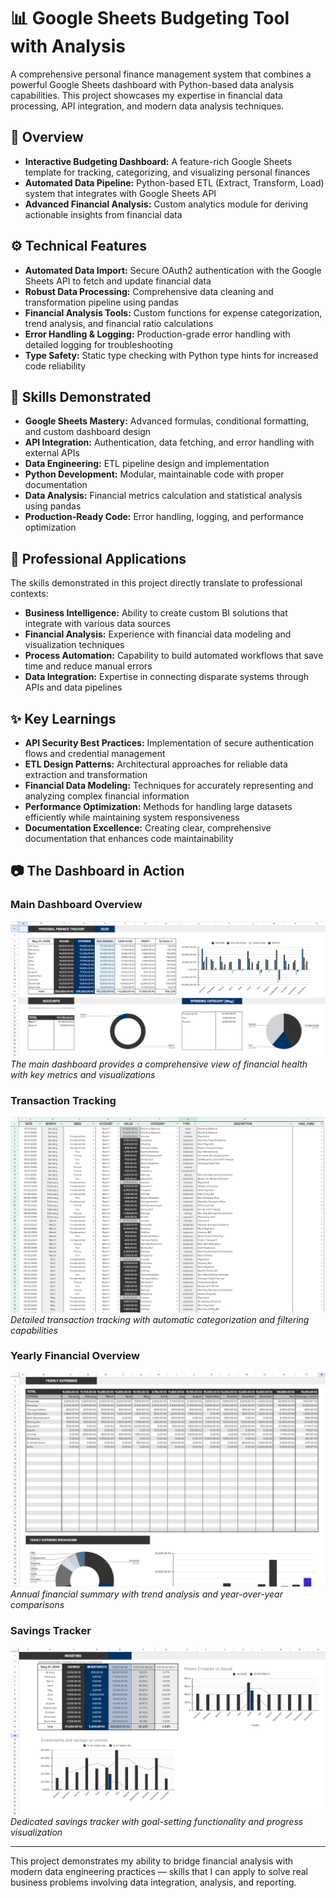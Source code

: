 # 📊 Google Sheets Budgeting Tool with Analysis

A comprehensive personal finance management system that combines a powerful Google Sheets dashboard with Python-based data analysis capabilities. This project showcases my expertise in financial data processing, API integration, and modern data analysis techniques.

## 🧾 Overview

- **Interactive Budgeting Dashboard:** A feature-rich Google Sheets template for tracking, categorizing, and visualizing personal finances  
- **Automated Data Pipeline:** Python-based ETL (Extract, Transform, Load) system that integrates with Google Sheets API  
- **Advanced Financial Analysis:** Custom analytics module for deriving actionable insights from financial data  

## ⚙️ Technical Features

- **Automated Data Import:** Secure OAuth2 authentication with the Google Sheets API to fetch and update financial data  
- **Robust Data Processing:** Comprehensive data cleaning and transformation pipeline using pandas  
- **Financial Analysis Tools:** Custom functions for expense categorization, trend analysis, and financial ratio calculations  
- **Error Handling & Logging:** Production-grade error handling with detailed logging for troubleshooting  
- **Type Safety:** Static type checking with Python type hints for increased code reliability  

## 🧠 Skills Demonstrated

- **Google Sheets Mastery:** Advanced formulas, conditional formatting, and custom dashboard design  
- **API Integration:** Authentication, data fetching, and error handling with external APIs  
- **Data Engineering:** ETL pipeline design and implementation  
- **Python Development:** Modular, maintainable code with proper documentation  
- **Data Analysis:** Financial metrics calculation and statistical analysis using pandas  
- **Production-Ready Code:** Error handling, logging, and performance optimization  

## 💼 Professional Applications

The skills demonstrated in this project directly translate to professional contexts:

- **Business Intelligence:** Ability to create custom BI solutions that integrate with various data sources  
- **Financial Analysis:** Experience with financial data modeling and visualization techniques  
- **Process Automation:** Capability to build automated workflows that save time and reduce manual errors  
- **Data Integration:** Expertise in connecting disparate systems through APIs and data pipelines  

## ✨ Key Learnings

- **API Security Best Practices:** Implementation of secure authentication flows and credential management  
- **ETL Design Patterns:** Architectural approaches for reliable data extraction and transformation  
- **Financial Data Modeling:** Techniques for accurately representing and analyzing complex financial information  
- **Performance Optimization:** Methods for handling large datasets efficiently while maintaining system responsiveness  
- **Documentation Excellence:** Creating clear, comprehensive documentation that enhances code maintainability  

## 📷 The Dashboard in Action

### Main Dashboard Overview

![Main Dashboard](images/main_dashboard.png)  
*The main dashboard provides a comprehensive view of financial health with key metrics and visualizations*

### Transaction Tracking

![Transactions Page](images/transactions.png)  
*Detailed transaction tracking with automatic categorization and filtering capabilities*

### Yearly Financial Overview

![Yearly Overview](images/yearly_overview.png)  
*Annual financial summary with trend analysis and year-over-year comparisons*

### Savings Tracker

![Savings Page](images/savings_page.png)  
*Dedicated savings tracker with goal-setting functionality and progress visualization*

---

This project demonstrates my ability to bridge financial analysis with modern data engineering practices — skills that I can apply to solve real business problems involving data integration, analysis, and reporting.
